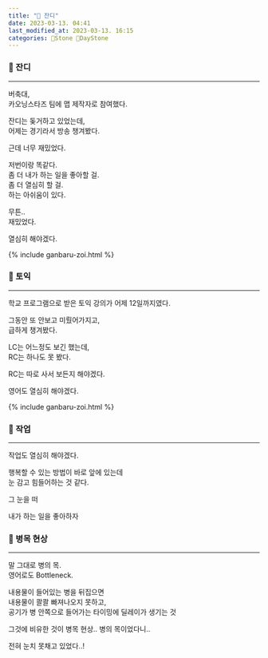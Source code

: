 ```yaml
---
title: "🌱 잔디"
date: 2023-03-13. 04:41
last_modified_at: 2023-03-13. 16:15
categories: 🗿Stone 🌱DayStone
---
```


### 🗿 잔디

---

버축대,  
카오닝스타즈 팀에 맵 제작자로 참여했다.  

잔디는 돚거하고 있었는데,  
어제는 경기라서 방송 챙겨봤다.  

근데 너무 재밌었다.  

저번이랑 똑같다.  
좀 더 내가 하는 일을 좋아할 걸.  
좀 더 열심히 할 걸.  
하는 아쉬움이 있다.  

무튼..  
재밌었다.  

열심히 해야겠다.  

{% include ganbaru-zoi.html %}

### 🗿 토익

---

학교 프로그램으로 받은 토익 강의가 어제 12일까지였다.  

그동안 또 안보고 미뤘어가지고,  
급하게 챙겨봤다.  

LC는 어느정도 보긴 했는데,  
RC는 하나도 못 봤다.  

RC는 따로 사서 보든지 해야겠다.  

영어도 열심히 해야겠다.  

{% include ganbaru-zoi.html %}

### 🗿 작업

---

작업도 열심히 해야겠다.  

행복할 수 있는 방법이 바로 앞에 있는데  
눈 감고 힘들어하는 것 같다.  

그 눈을 떠  

내가 하는 일을 좋아하자  

### 🗿 병목 현상

---

말 그대로 병의 목.  
영어로도 Bottleneck.  

내용물이 들어있는 병을 뒤집으면  
내용물이 콸콸 빠져나오지 못하고,  
공기가 병 안쪽으로 들어가는 타이밍에 딜레이가 생기는 것  

그것에 비유한 것이 병목 현상..
병의 목이었다니..  

전혀 눈치 못채고 있었다..!  
